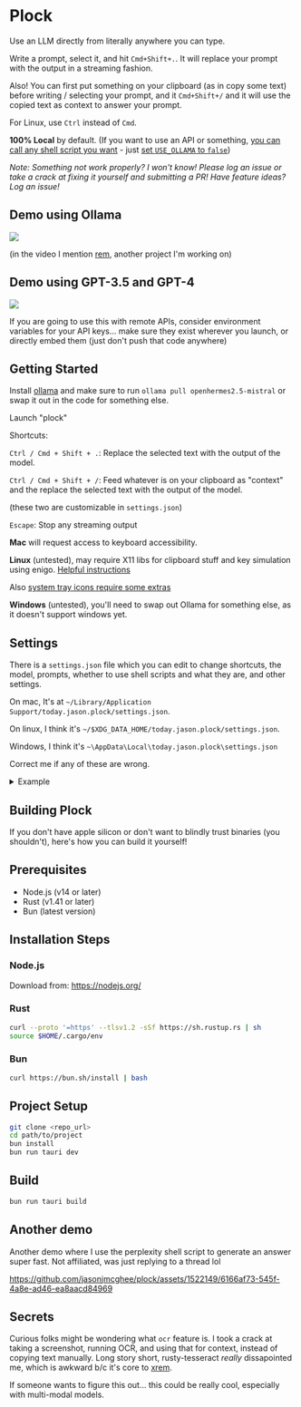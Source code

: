 # Plock

Use an LLM directly from literally anywhere you can type.

Write a prompt, select it, and hit `Cmd+Shift+.`. It will replace your prompt with the output in a streaming fashion.

Also! You can first put something on your clipboard (as in copy some text) before writing / selecting your prompt, and it `Cmd+Shift+/` and it will use the copied text as context to answer your prompt.

For Linux, use `Ctrl` instead of `Cmd`.

**100% Local** by default. (If you want to use an API or something, [you can call any shell script you want](https://github.com/jasonjmcghee/plock/blob/d82b9286fcad310e3045970a401b2a6e1399309d/src-tauri/src/generator.rs#L32) - just [set `USE_OLLAMA` to `false`](https://github.com/jasonjmcghee/plock/blob/d82b9286fcad310e3045970a401b2a6e1399309d/src-tauri/src/main.rs#L20))

_Note: Something not work properly? I won't know! Please log an issue or take a crack at fixing it yourself and submitting a PR! Have feature ideas? Log an issue!_

## Demo using Ollama
<a href="https://www.loom.com/share/fed267e695d145c88e6bff7e631da8e0">
  <img style="max-width:300px;" src="https://cdn.loom.com/sessions/thumbnails/fed267e695d145c88e6bff7e631da8e0-with-play.gif">
</a>

(in the video I mention [rem](https://github.com/jasonjmcghee/rem), another project I'm working on)

## Demo using GPT-3.5 and GPT-4
<a href="https://www.loom.com/share/756220f3f5e249d5b4d5b759e9f9add3">
  <img style="max-width:300px;" src="https://cdn.loom.com/sessions/thumbnails/756220f3f5e249d5b4d5b759e9f9add3-with-play.gif">
</a>

If you are going to use this with remote APIs, consider environment variables for your API keys... make sure they exist wherever you launch, or directly embed them (just don't push that code anywhere)

## Getting Started

Install [ollama](https://github.com/jmorganca/ollama) and make sure to run `ollama pull openhermes2.5-mistral` or swap it out in the code for something else.

Launch "plock"

Shortcuts:

`Ctrl / Cmd + Shift + .`: Replace the selected text with the output of the model.

`Ctrl / Cmd + Shift + /`: Feed whatever is on your clipboard as "context" and the replace the selected text with the output of the model.

(these two are customizable in `settings.json`)

`Escape`: Stop any streaming output

**Mac** will request access to keyboard accessibility.

**Linux** (untested), may require X11 libs for clipboard stuff and key simulation using enigo. [Helpful instructions](https://github.com/enigo-rs/enigo/tree/main#runtime-dependencies)

Also [system tray icons require some extras](https://tauri.app/v1/guides/features/system-tray/#linux-setup)

**Windows** (untested), you'll need to swap out Ollama for something else, as it doesn't support windows yet.

## Settings

There is a `settings.json` file which you can edit to change shortcuts, the model, 
prompts, whether to use shell scripts and what they are, and other settings.

On mac, It's at `~/Library/Application Support/today.jason.plock/settings.json`.

On linux, I think it's `~/$XDG_DATA_HOME/today.jason.plock/settings.json`.

Windows, I think it's `~\AppData\Local\today.jason.plock\settings.json`

Correct me if any of these are wrong.

<details>
  <summary>Example</summary>

```json
{
  "environment": {},
  "ollama": {
    "enabled": true,
    "ollama_model": "openhermes2.5-mistral"
  },
  "custom_commands": {
    "index": 0,
    "custom_commands": [
      {
        "name": "gpt",
        "command": [
          "bash",
          "/Users/jason/workspace/plock/scripts/gpt.sh"
        ]
      }
    ]
  },
  "custom_prompts": {
    "basic_index": 0,
    "with_context_index": 1,
    "custom_prompts": [
      {
        "name": "default basic",
        "prompt": "Say hello, then {}"
      },
      {
        "name": "default with context",
        "prompt": "I will ask you to do something. Below is some extra context to help do what I ask. --------- {} --------- Given the above context, please, {}. DO NOT OUTPUT ANYTHING ELSE."
      }
    ]
  },
  "shortcuts": {
    "basic": "CmdOrControl+Shift+.",
    "with_context": "CmdOrControl+Shift+/"
  }
}
```
</details>


## Building Plock
If you don't have apple silicon or don't want to blindly trust binaries (you shouldn't), here's how you can build it yourself!

## Prerequisites

- Node.js (v14 or later)
- Rust (v1.41 or later)
- Bun (latest version)

## Installation Steps

### Node.js

Download from: https://nodejs.org/

### Rust

```bash
curl --proto '=https' --tlsv1.2 -sSf https://sh.rustup.rs | sh
source $HOME/.cargo/env
```

### Bun

```bash
curl https://bun.sh/install | bash
```

## Project Setup

```bash
git clone <repo_url>
cd path/to/project
bun install
bun run tauri dev
```

## Build

```bash
bun run tauri build
```

## Another demo

Another demo where I use the perplexity shell script to generate an answer super fast.
Not affiliated, was just replying to a thread lol

https://github.com/jasonjmcghee/plock/assets/1522149/6166af73-545f-4a8e-ad46-ea8aacd84969

## Secrets

Curious folks might be wondering what `ocr` feature is. I took a crack at taking a screenshot,
running OCR, and using that for context, instead of copying text manually. Long story short,
rusty-tesseract _really_ dissapointed me, which is awkward b/c it's core to [xrem](https://github.com/jasonjmcghee/xrem).

If someone wants to figure this out... this could be really cool, especially with multi-modal models.
